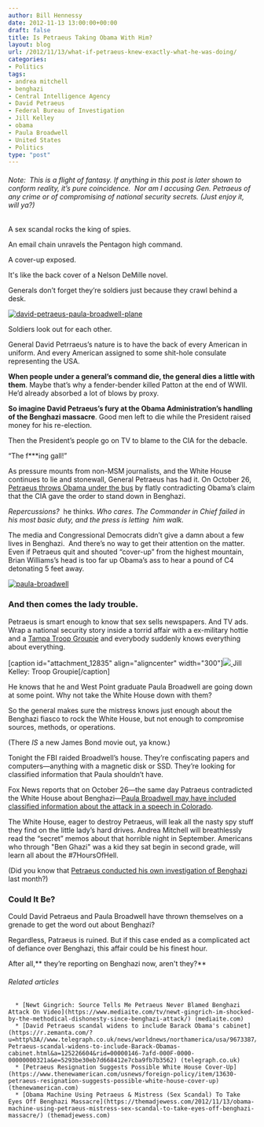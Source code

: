 ```yaml
---
author: Bill Hennessy
date: 2012-11-13 13:00:00+00:00
draft: false
title: Is Petraeus Taking Obama With Him?
layout: blog
url: /2012/11/13/what-if-petraeus-knew-exactly-what-he-was-doing/
categories:
- Politics
tags:
- andrea mitchell
- benghazi
- Central Intelligence Agency
- David Petraeus
- Federal Bureau of Investigation
- Jill Kelley
- obama
- Paula Broadwell
- United States
- Politics
type: "post"
---
```


###### Note:  This is a flight of fantasy. If anything in this post is later shown to conform reality, it’s pure coincidence.  Nor am I accusing Gen. Petraeus of any crime or of compromising of national security secrets. (Just enjoy it, will ya?)


A sex scandal rocks the king of spies.

An email chain unravels the Pentagon high command.

A cover-up exposed.

It's like the back cover of a Nelson DeMille novel.

Generals don’t forget they’re soldiers just because they crawl behind a desk.

[![david-petraeus-paula-broadwell-plane](https://ludicrite.files.wordpress.com/2012/11/david-petraeus-paula-broadwell-plane_thumb.jpg)
](https://ludicrite.files.wordpress.com/2012/11/david-petraeus-paula-broadwell-plane.jpg)

Soldiers look out for each other.

General David Petrraeus’s nature is to have the back of every American in uniform. And every American assigned to some shit-hole consulate representing the USA.

**When people under a general’s command die, the general dies a little with them**. Maybe that’s why a fender-bender killed Patton at the end of WWII. He’d already absorbed a lot of blows by proxy.

**So imagine David Petraeus’s fury at the Obama Administration’s handling of the Benghazi massacre**. Good men left to die while the President raised money for his re-election.

Then the President’s people go on TV to blame to the CIA for the debacle.

“The f***ing gall!”

As pressure mounts from non-MSM journalists, and the White House continues to lie and stonewall, General Petraeus has had it. On October 26, [Petraeus throws Obama under the bus](https://www.weeklystandard.com/blogs/petraeus-throws-obama-under-bus_657896.html) by flatly contradicting Obama’s claim that the CIA gave the order to stand down in Benghazi.

_Repercussions?_  he thinks. _Who cares. The Commander in Chief failed in his most basic duty, and the press is letting  him walk._

The media and Congressional Democrats didn’t give a damn about a few lives in Benghazi.  And there’s no way to get their attention on the matter. Even if Petraeus quit and shouted “cover-up” from the highest mountain, Brian Williams’s head is too far up Obama’s ass to hear a pound of C4 detonating 5 feet away.

[![paula-broadwell](https://ludicrite.files.wordpress.com/2012/11/paula-broadwell_thumb.jpg)
](https://ludicrite.files.wordpress.com/2012/11/paula-broadwell.jpg)


### And then comes the lady trouble.


Petraeus is smart enough to know that sex sells newspapers. And TV ads. Wrap a national security story inside a torrid affair with a ex-military hottie and a [Tampa Troop Groupie](https://www.google.com/url?sa=t&rct=j&q=&esrc=s&source=web&cd=9&cad=rja&ved=0CGoQFjAI&url=http%3A%2F%2Fwww.usatoday.com%2Fstory%2Fnews%2Fnation%2F2012%2F11%2F13%2Fpetraeus-jill-kelley-broadwell-allen%2F1703097%2F&ei=kfmiUKPHKISgyAHjvoGgDw&usg=AFQjCNEnHowj9cQI00m0T6-SvcSa3EXhCA&sig2=5_1AWmYLfG20hun3tw8bxA) and everybody suddenly knows everything about everything.

[caption id="attachment_12835" align="aligncenter" width="300"][![](https://ludicrite.files.wordpress.com/2012/11/jill-kelley.jpg?w=300)
](https://ludicrite.files.wordpress.com/2012/11/jill-kelley.jpg) Jill Kelley: Troop Groupie[/caption]

He knows that he and West Point graduate Paula Broadwell are going down at some point. Why not take the White House down with them?

So the general makes sure the mistress knows just enough about the Benghazi fiasco to rock the White House, but not enough to compromise sources, methods, or operations.

(There _IS_ a new James Bond movie out, ya know.)

Tonight the FBI raided Broadwell’s house. They’re confiscating papers and computers—anything with a magnetic disk or SSD. They’re looking for classified information that Paula shouldn’t have.

Fox News reports that on October 26—the same day Patraeus contradicted the White House about Benghazi—[Paula Broadwell may have included classified information about the attack in a speech in Colorado](https://www.foxnews.com/politics/2012/11/12/petraeus-mistress-may-have-revealed-classified-information-at-denver-speech/).

The White House, eager to destroy Petraeus, will leak all the nasty spy stuff they find on the little lady’s hard drives. Andrea Mitchell will breathlessly read the “secret” memos about that horrible night in September. Americans who through "Ben Ghazi" was a kid they sat begin in second grade, will learn all about the #7HoursOfHell.

(Did you know that [Petraeus conducted his own investigation of Benghazi ](https://hotair.com/archives/2012/11/13/abc-petraeus-conducted-investigation-in-benghazi-after-attack/)last month?)


### Could It Be?


Could David Petraeus and Paula Broadwell have thrown themselves on a grenade to get the word out about Benghazi?

Regardless, Patraeus is ruined. But if this case ended as a complicated act of defiance over Benghazi, this affair could be his finest hour.

After all,** they’re reporting on Benghazi now, aren't they?**


###### Related articles





	  * [Newt Gingrich: Source Tells Me Petraeus Never Blamed Benghazi Attack On Video](https://www.mediaite.com/tv/newt-gingrich-im-shocked-by-the-methodical-dishonesty-since-benghazi-attack/) (mediaite.com)
	  * [David Petraeus scandal widens to include Barack Obama's cabinet](https://r.zemanta.com/?u=http%3A//www.telegraph.co.uk/news/worldnews/northamerica/usa/9673387/David-Petraeus-scandal-widens-to-include-Barack-Obamas-cabinet.html&a=125226604&rid=00000146-7afd-000F-0000-00000000321a&e=5293be30eb7d668412e7cba9fb7b3562) (telegraph.co.uk)
	  * [Petraeus Resignation Suggests Possible White House Cover-Up](https://www.thenewamerican.com/usnews/foreign-policy/item/13630-petraeus-resignation-suggests-possible-white-house-cover-up) (thenewamerican.com)
	  * [Obama Machine Using Petraeus & Mistress (Sex Scandal) To Take Eyes Off Benghazi Massacre](https://themadjewess.com/2012/11/13/obama-machine-using-petraeus-mistress-sex-scandal-to-take-eyes-off-benghazi-massacre/) (themadjewess.com)


